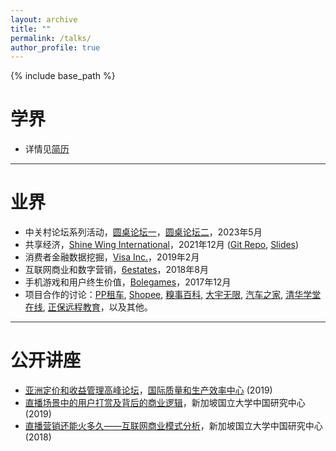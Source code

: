 ```yaml
---
layout: archive
title: ""
permalink: /talks/
author_profile: true
---
```


{% include base_path %}

学界
======
* 详情见<a href="{{ base_path }}/cv/" target="_blank">简历</a>

<hr style="height:1px;border:none;color:#333;background-color:#333;">

业界
======
* 中关村论坛系列活动，<a href="/files/ZGC-Forum1.jpg" target="_blank">圆桌论坛一</a>，<a href="/files/ZGC-Forum2.jpg" target="_blank">圆桌论坛二</a>，2023年5月
* 共享经济，<a href="https://www.shinewing.hk/cn/" target="_blank">Shine Wing International</a>，2021年12月 (<a href="https://github.com/mounttai/SW-Sharing" target="_blank">Git Repo</a>, <a href="https://github.com/mounttai/SW-Sharing/blob/main/SW-DaiYao-SE_20211202.pdf" target="_blank">Slides</a>)
* 消费者金融数据挖掘，<a href="https://www.visa.com.sg/" target="_blank">Visa Inc.</a>，2019年2月
* 互联网商业和数字营销，<a href="https://www.6estates.com/" target="_blank">6estates</a>，2018年8月
* 手机游戏和用户终生价值，<a href="http://www.bolegames.com/" target="_blank">Bolegames</a>，2017年12月
* 项目合作的讨论：<a href="https://www.crunchbase.com/organization/ppzuche-com" target="_blank">PP租车</a>, <a href="https://shopee.sg/" target="_blank">Shopee</a>, <a href="http://www.qiushibaike.com/" target="_blank">糗事百科</a>, <a href="https://www.mobiuspace.com/" target="_blank">大宇无限</a>, <a href="https://www.autohome.com.cn/" target="_blank">汽车之家</a>, <a href="http://www.xuetangx.com/" target="_blank">清华学堂在线</a>, <a href="http://ir.cdeledu.com/" target="_blank">正保远程教育</a>，以及其他。

<hr style="height:1px;border:none;color:#333;background-color:#333;">

公开讲座
======
* <a href="https://www.iqpc.com/events-asiapricing/speakers/prof-dai-yao" target="_blank">亚洲定价和收益管理高峰论坛</a>，<a href="https://www.iqpc.com/" target="_blank">国际质量和生产效率中心</a> (2019)
* <a href="https://mp.weixin.qq.com/s/CeVzqaE313HrE137n_xrMA" target="_blank">直播场景中的用户打赏及背后的商业逻辑</a>，新加坡国立大学中国研究中心 (2019)
* <a href="https://mp.weixin.qq.com/s/m7eWfp0U84S7CZg1QazknA" target="_blank">直播营销还能火多久——互联网商业模式分析</a>，新加坡国立大学中国研究中心 (2018)